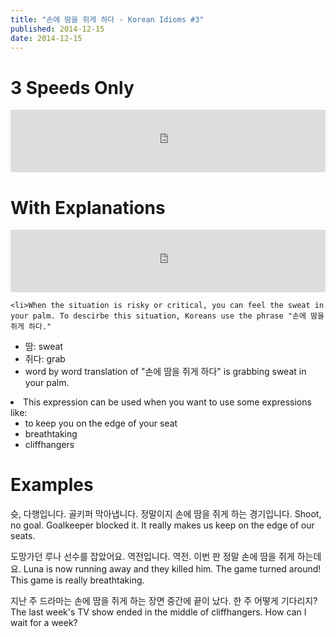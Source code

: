 ```yaml
---
title: "손에 땀을 쥐게 하다 - Korean Idioms #3"
published: 2014-12-15
date: 2014-12-15
---
```


#  3 Speeds Only

<iframe id="audio_iframe" src="https://www.podbean.com/media/player/audio/postId/5410820/url/http%253A%252F%252Fwiseinit.podbean.com%252Fe%252F3-speed-edition-of-%25EC%2586%2590%25EC%2597%2590-%25EB%2595%2580%25EC%259D%2584-%25EC%25A5%2590%25EA%25B2%258C-%25ED%2595%2598%25EB%258B%25A4%252F/initByJs/1/auto/1?skin=11" width="100%" height="100" frameborder="0" scrolling="no"></iframe>

#  With Explanations

<iframe id="audio_iframe" src="https://www.podbean.com/media/player/audio/postId/5410817/url/http%253A%252F%252Fwiseinit.podbean.com%252Fe%252F%25EC%2586%2590%25EC%2597%2590-%25EB%2595%2580%25EC%259D%2584-%25EC%25A5%2590%25EA%25B2%258C-%25ED%2595%2598%25EB%258B%25A4%252F/initByJs/1/auto/1?skin=11" width="100%" height="100" frameborder="0" scrolling="no"></iframe>

	<li>When the situation is risky or critical, you can feel the sweat in your palm. To descirbe this situation, Koreans use the phrase "손에 땀을 쥐게 하다."

* 땀: sweat
* 쥐다: grab
* word by word translation of "손에 땀을 쥐게 하다" is grabbing sweat in your palm.

</li>
	<li>This expression can be used when you want to use some expressions like:

* to keep you on the edge of your seat
* breathtaking
* cliffhangers

</li>


#  Examples

슛, 다행입니다. 골키퍼 막아냅니다. 정말이지 손에 땀을 쥐게 하는 경기입니다.
Shoot, no goal. Goalkeeper blocked it. It really makes us keep on the edge of our seats.

도망가던 루나 선수를 잡았어요. 역전입니다. 역전. 이번 판 정말 손에 땀을 쥐게 하는데요.
Luna is now running away and they killed him. The game turned around! This game is really breathtaking.

지난 주 드라마는 손에 땀을 쥐게 하는 장면 중간에 끝이 났다. 한 주 어떻게 기다리지?
The last week's TV show ended in the middle of cliffhangers. How can I wait for a week?